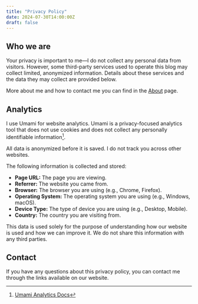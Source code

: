```yaml
---
title: "Privacy Policy"
date: 2024-07-30T14:00:00Z
draft: false
---
```


## Who we are

Your privacy is important to me—I do not collect any personal data from visitors. However, some third-party services used to operate this blog may collect limited, anonymized information. Details about these services and the data they may collect are provided below.

More about me and how to contact me you can find in the [About](/about) page.


## Analytics

I use Umami for website analytics. Umami is a privacy-focused analytics tool that does not use cookies and does not collect any personally identifiable information[^unami_source].


[^unami_source]: [Umami Analytics Docs](https://umami.is/docs)

All data is anonymized before it is saved. I do not track you across other websites.

The following information is collected and stored:

- **Page URL:** The page you are viewing.
- **Referrer:** The website you came from.
- **Browser:** The browser you are using (e.g., Chrome, Firefox).
- **Operating System:** The operating system you are using (e.g., Windows, macOS).
- **Device Type:** The type of device you are using (e.g., Desktop, Mobile).
- **Country:** The country you are visiting from.

This data is used solely for the purpose of understanding how our website is used and how we can improve it. We do not share this information with any third parties.

## Contact

If you have any questions about this privacy policy, you can contact me through the links available on our website.
